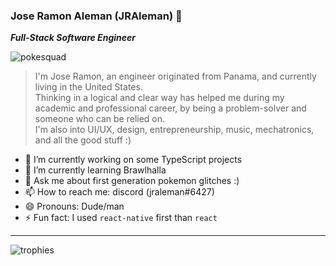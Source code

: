 ### Jose Ramon Aleman (JRAleman) 🐢

***Full-Stack Software Engineer***

![pokesquad](https://user-images.githubusercontent.com/11222980/131948254-b1b2383f-8ca6-4c0a-9ceb-a18fbcc56011.gif)

> I'm Jose Ramon, an engineer originated from Panama, and currently living in the United States.\
> Thinking in a logical and clear way has helped me during my academic and professional career, by being a problem-solver and someone who can be relied on.\
> I'm also into UI/UX, design, entrepreneurship, music, mechatronics, and all the good stuff :)

- 🔭 I’m currently working on some TypeScript projects
- 🌱 I’m currently learning Brawlhalla
- 💬 Ask me about first generation pokemon glitches :)
- 📫 How to reach me: discord (jraleman#6427)
- 😄 Pronouns: Dude/man
- ⚡ Fun fact: I used `react-native` first than `react`

---

![trophies](https://github-profile-trophy.vercel.app/?username=jraleman)
